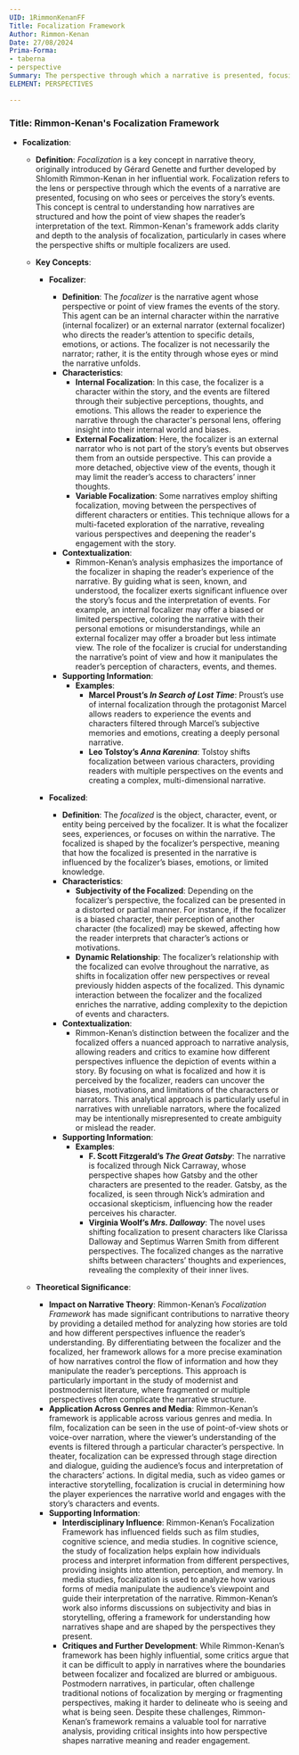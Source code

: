 ```yaml
---
UID: 1RimmonKenanFF
Title: Focalization Framework
Author: Rimmon-Kenan
Date: 27/08/2024
Prima-Forma:
- taberna
- perspective
Summary: The perspective through which a narrative is presented, focusing on who sees or perceives the events within the story.
ELEMENT: PERSPECTIVES

---
```

### Title: **Rimmon-Kenan's Focalization Framework**

- **Focalization**:
  - **Definition**: *Focalization* is a key concept in narrative theory, originally introduced by Gérard Genette and further developed by Shlomith Rimmon-Kenan in her influential work. Focalization refers to the lens or perspective through which the events of a narrative are presented, focusing on who sees or perceives the story’s events. This concept is central to understanding how narratives are structured and how the point of view shapes the reader’s interpretation of the text. Rimmon-Kenan's framework adds clarity and depth to the analysis of focalization, particularly in cases where the perspective shifts or multiple focalizers are used.

  - **Key Concepts**:

    - **Focalizer**:
      - **Definition**: The *focalizer* is the narrative agent whose perspective or point of view frames the events of the story. This agent can be an internal character within the narrative (internal focalizer) or an external narrator (external focalizer) who directs the reader’s attention to specific details, emotions, or actions. The focalizer is not necessarily the narrator; rather, it is the entity through whose eyes or mind the narrative unfolds.
      - **Characteristics**:
        - **Internal Focalization**: In this case, the focalizer is a character within the story, and the events are filtered through their subjective perceptions, thoughts, and emotions. This allows the reader to experience the narrative through the character's personal lens, offering insight into their internal world and biases.
        - **External Focalization**: Here, the focalizer is an external narrator who is not part of the story’s events but observes them from an outside perspective. This can provide a more detached, objective view of the events, though it may limit the reader’s access to characters’ inner thoughts.
        - **Variable Focalization**: Some narratives employ shifting focalization, moving between the perspectives of different characters or entities. This technique allows for a multi-faceted exploration of the narrative, revealing various perspectives and deepening the reader's engagement with the story.
      - **Contextualization**:
        - Rimmon-Kenan’s analysis emphasizes the importance of the focalizer in shaping the reader’s experience of the narrative. By guiding what is seen, known, and understood, the focalizer exerts significant influence over the story’s focus and the interpretation of events. For example, an internal focalizer may offer a biased or limited perspective, coloring the narrative with their personal emotions or misunderstandings, while an external focalizer may offer a broader but less intimate view. The role of the focalizer is crucial for understanding the narrative’s point of view and how it manipulates the reader’s perception of characters, events, and themes.
      - **Supporting Information**:
        - **Examples**:
          - **Marcel Proust’s *In Search of Lost Time***: Proust’s use of internal focalization through the protagonist Marcel allows readers to experience the events and characters filtered through Marcel’s subjective memories and emotions, creating a deeply personal narrative.
          - **Leo Tolstoy’s *Anna Karenina***: Tolstoy shifts focalization between various characters, providing readers with multiple perspectives on the events and creating a complex, multi-dimensional narrative.

    - **Focalized**:
      - **Definition**: The *focalized* is the object, character, event, or entity being perceived by the focalizer. It is what the focalizer sees, experiences, or focuses on within the narrative. The focalized is shaped by the focalizer’s perspective, meaning that how the focalized is presented in the narrative is influenced by the focalizer’s biases, emotions, or limited knowledge.
      - **Characteristics**:
        - **Subjectivity of the Focalized**: Depending on the focalizer’s perspective, the focalized can be presented in a distorted or partial manner. For instance, if the focalizer is a biased character, their perception of another character (the focalized) may be skewed, affecting how the reader interprets that character’s actions or motivations.
        - **Dynamic Relationship**: The focalizer’s relationship with the focalized can evolve throughout the narrative, as shifts in focalization offer new perspectives or reveal previously hidden aspects of the focalized. This dynamic interaction between the focalizer and the focalized enriches the narrative, adding complexity to the depiction of events and characters.
      - **Contextualization**:
        - Rimmon-Kenan’s distinction between the focalizer and the focalized offers a nuanced approach to narrative analysis, allowing readers and critics to examine how different perspectives influence the depiction of events within a story. By focusing on what is focalized and how it is perceived by the focalizer, readers can uncover the biases, motivations, and limitations of the characters or narrators. This analytical approach is particularly useful in narratives with unreliable narrators, where the focalized may be intentionally misrepresented to create ambiguity or mislead the reader.
      - **Supporting Information**:
        - **Examples**:
          - **F. Scott Fitzgerald’s *The Great Gatsby***: The narrative is focalized through Nick Carraway, whose perspective shapes how Gatsby and the other characters are presented to the reader. Gatsby, as the focalized, is seen through Nick’s admiration and occasional skepticism, influencing how the reader perceives his character.
          - **Virginia Woolf’s *Mrs. Dalloway***: The novel uses shifting focalization to present characters like Clarissa Dalloway and Septimus Warren Smith from different perspectives. The focalized changes as the narrative shifts between characters’ thoughts and experiences, revealing the complexity of their inner lives.

  - **Theoretical Significance**:
    - **Impact on Narrative Theory**: Rimmon-Kenan’s *Focalization Framework* has made significant contributions to narrative theory by providing a detailed method for analyzing how stories are told and how different perspectives influence the reader’s understanding. By differentiating between the focalizer and the focalized, her framework allows for a more precise examination of how narratives control the flow of information and how they manipulate the reader’s perceptions. This approach is particularly important in the study of modernist and postmodernist literature, where fragmented or multiple perspectives often complicate the narrative structure.
    - **Application Across Genres and Media**: Rimmon-Kenan’s framework is applicable across various genres and media. In film, focalization can be seen in the use of point-of-view shots or voice-over narration, where the viewer’s understanding of the events is filtered through a particular character’s perspective. In theater, focalization can be expressed through stage direction and dialogue, guiding the audience’s focus and interpretation of the characters’ actions. In digital media, such as video games or interactive storytelling, focalization is crucial in determining how the player experiences the narrative world and engages with the story’s characters and events.
    - **Supporting Information**:
      - **Interdisciplinary Influence**: Rimmon-Kenan’s Focalization Framework has influenced fields such as film studies, cognitive science, and media studies. In cognitive science, the study of focalization helps explain how individuals process and interpret information from different perspectives, providing insights into attention, perception, and memory. In media studies, focalization is used to analyze how various forms of media manipulate the audience’s viewpoint and guide their interpretation of the narrative. Rimmon-Kenan’s work also informs discussions on subjectivity and bias in storytelling, offering a framework for understanding how narratives shape and are shaped by the perspectives they present.
      - **Critiques and Further Development**: While Rimmon-Kenan’s framework has been highly influential, some critics argue that it can be difficult to apply in narratives where the boundaries between focalizer and focalized are blurred or ambiguous. Postmodern narratives, in particular, often challenge traditional notions of focalization by merging or fragmenting perspectives, making it harder to delineate who is seeing and what is being seen. Despite these challenges, Rimmon-Kenan’s framework remains a valuable tool for narrative analysis, providing critical insights into how perspective shapes narrative meaning and reader engagement.